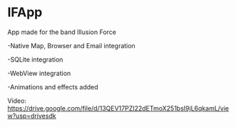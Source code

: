 # IFApp
App made for the band Illusion Force


-Native Map, Browser and Email integration

-SQLite integration

-WebView integration

-Animations and effects added

Video:
https://drive.google.com/file/d/13QEV17PZI22dETmoX251bsI9jL6qkamL/view?usp=drivesdk
